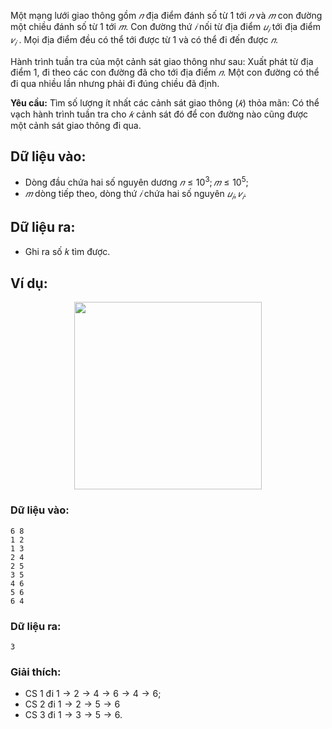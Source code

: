 <!--**<center>NGUỒN: Bài tập thầy Lê Minh Hoàng ôn Hải Phòng T10/2016</center>**-->

Một mạng lưới giao thông gồm $𝑛$ địa điểm đánh số từ $1$ tới $𝑛$ và $𝑚$ con đường một chiều đánh số từ $1$ tới $𝑚$. Con đường thứ $𝑖$ nối từ địa điểm $𝑢_𝑖$ tới địa điểm $𝑣_𝑖$ . Mọi địa điểm đều có thể tới được từ $1$ và có thể đi đến được $𝑛$.

Hành trình tuần tra của một cảnh sát giao thông như sau: Xuất phát từ địa điểm $1$, đi theo các con đường đã cho tới địa điểm $𝑛$. Một con đường có thể đi qua nhiều lần nhưng phải đi đúng chiều đã định.

**Yêu cầu:** Tìm số lượng ít nhất các cảnh sát giao thông $(𝑘)$ thỏa mãn: Có thể vạch hành trình tuần tra cho $𝑘$ cảnh sát đó để con đường nào cũng được một cảnh sát giao thông đi qua.

## Dữ liệu vào:
- Dòng đầu chứa hai số nguyên dương $𝑛 ≤ 10^3; 𝑚 ≤ 10^5$;
- $𝑚$ dòng tiếp theo, dòng thứ $𝑖$ chứa hai số nguyên $𝑢_𝑖 ,𝑣_𝑖$.

## Dữ liệu ra:
- Ghi ra số 𝑘 tìm được.

## Ví dụ:
<center><img src="/images/problems/1429/PATROL.svg" width="300px" /></center>

### Dữ liệu vào:
```
6 8
1 2
1 3
2 4
2 5
3 5
4 6
5 6
6 4
```

### Dữ liệu ra:
```
3
```

### Giải thích:
- CS $1$ đi $1 → 2 → 4 → 6 → 4 → 6$;
- CS $2$ đi $1 → 2 → 5 → 6$
- CS $3$ đi $1 → 3 → 5 → 6$.